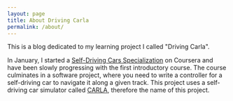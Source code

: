 ```yaml
---
layout: page
title: About Driving Carla
permalink: /about/
---
```


This is a blog dedicated to my learning project I called "Driving Carla". 

In January, I started a [Self-Driving Cars Specialization][coursera-link] on Coursera and have been slowly progressing with the first introductory course. The course culminates in a software project, where you need to write a controller for a self-driving car to navigate it along a given track. This project uses a self-driving car simulator called [CARLA][carla], therefore the name of this project. 

[coursera-link]: https://www.coursera.org/specializations/self-driving-cars
[carla]: https://carla.org/